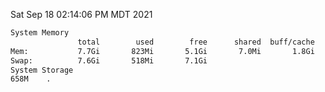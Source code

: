Sat Sep 18 02:14:06 PM MDT 2021
```bash
System Memory
               total        used        free      shared  buff/cache   available
Mem:           7.7Gi       823Mi       5.1Gi       7.0Mi       1.8Gi       6.5Gi
Swap:          7.6Gi       518Mi       7.1Gi
System Storage
658M	.
```
```bash
